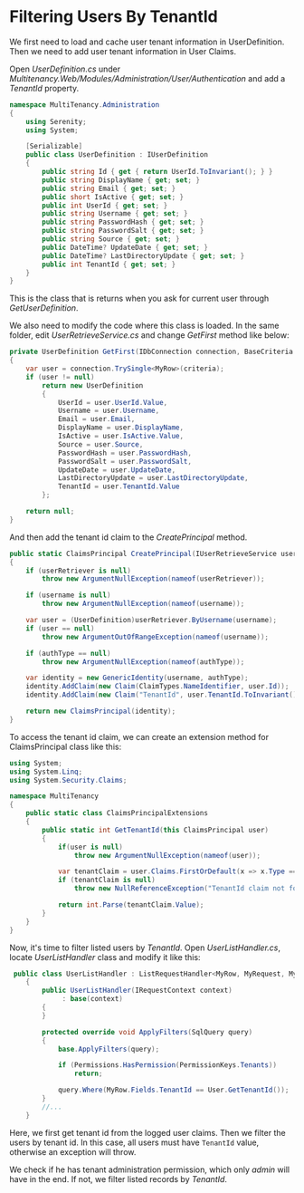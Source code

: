 # Filtering Users By TenantId

We first need to load and cache user tenant information in UserDefinition. Then we need to add user tenant information in User Claims.

Open *UserDefinition.cs* under *Multitenancy.Web/Modules/Administration/User/Authentication* and add a *TenantId* property.

```cs
namespace MultiTenancy.Administration
{
    using Serenity;
    using System;

    [Serializable]
    public class UserDefinition : IUserDefinition
    {
        public string Id { get { return UserId.ToInvariant(); } }
        public string DisplayName { get; set; }
        public string Email { get; set; }
        public short IsActive { get; set; }
        public int UserId { get; set; }
        public string Username { get; set; }
        public string PasswordHash { get; set; }
        public string PasswordSalt { get; set; }
        public string Source { get; set; }
        public DateTime? UpdateDate { get; set; }
        public DateTime? LastDirectoryUpdate { get; set; }
        public int TenantId { get; set; }
    }
}
```

This is the class that is returns when you ask for current user through *GetUserDefinition*.

We also need to modify the code where this class is loaded. In the same folder, edit *UserRetrieveService.cs* and change *GetFirst* method like below:

```cs
private UserDefinition GetFirst(IDbConnection connection, BaseCriteria criteria)
{
    var user = connection.TrySingle<MyRow>(criteria);
    if (user != null)
        return new UserDefinition
        {
            UserId = user.UserId.Value,
            Username = user.Username,
            Email = user.Email,
            DisplayName = user.DisplayName,
            IsActive = user.IsActive.Value,
            Source = user.Source,
            PasswordHash = user.PasswordHash,
            PasswordSalt = user.PasswordSalt,
            UpdateDate = user.UpdateDate,
            LastDirectoryUpdate = user.LastDirectoryUpdate,
            TenantId = user.TenantId.Value
        };

    return null;
}

```

And then add the tenant id claim to the *CreatePrincipal* method.

```cs
public static ClaimsPrincipal CreatePrincipal(IUserRetrieveService userRetriever, string username, string authType)
{
    if (userRetriever is null)
        throw new ArgumentNullException(nameof(userRetriever));

    if (username is null)
        throw new ArgumentNullException(nameof(username));

    var user = (UserDefinition)userRetriever.ByUsername(username);
    if (user == null)
        throw new ArgumentOutOfRangeException(nameof(username));

    if (authType == null)
        throw new ArgumentNullException(nameof(authType));

    var identity = new GenericIdentity(username, authType);
    identity.AddClaim(new Claim(ClaimTypes.NameIdentifier, user.Id));
    identity.AddClaim(new Claim("TenantId", user.TenantId.ToInvariant())); // add tenant id claim

    return new ClaimsPrincipal(identity);
}
```

To access the tenant id claim, we can create an extension method for ClaimsPrincipal class like this:

```cs
using System;
using System.Linq;
using System.Security.Claims;

namespace MultiTenancy
{
    public static class ClaimsPrincipalExtensions
    {
        public static int GetTenantId(this ClaimsPrincipal user)
        {
            if(user is null)
                throw new ArgumentNullException(nameof(user));

            var tenantClaim = user.Claims.FirstOrDefault(x => x.Type == "TenantId");
            if (tenantClaim is null)
                throw new NullReferenceException("TenantId claim not found");

            return int.Parse(tenantClaim.Value);
        }
    }
}
```

Now, it's time to filter listed users by *TenantId*. Open *UserListHandler.cs*, locate *UserListHandler* class and modify it like this:

```cs
 public class UserListHandler : ListRequestHandler<MyRow, MyRequest, MyResponse>, IUserListHandler
    {
        public UserListHandler(IRequestContext context)
             : base(context)
        {
        }

        protected override void ApplyFilters(SqlQuery query)
        {
            base.ApplyFilters(query);

            if (Permissions.HasPermission(PermissionKeys.Tenants))
                return;

            query.Where(MyRow.Fields.TenantId == User.GetTenantId());
        }
        //...
    }
```

Here, we first get tenant id from the logged user claims. Then we filter the users by tenant id. In this case, all users must have `TenantId` value, otherwise an exception will throw.

We check if he has tenant administration permission, which only *admin* will have in the end. If not, we filter listed records by *TenantId*.
